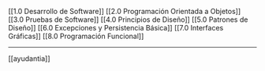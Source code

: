[[1.0 Desarrollo de Software]]
[[2.0 Programación Orientada a Objetos]]
[[3.0 Pruebas de Software]]
[[4.0 Principios de Diseño]]
[[5.0 Patrones de Diseño]]
[[6.0 Excepciones y Persistencia Básica]]
[[7.0 Interfaces Gráficas]]
[[8.0 Programación Funcional]]

---
[[ayudantia]]